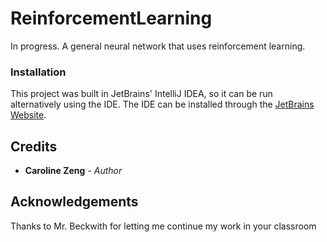 # ReinforcementLearning
In progress.  A general neural network that uses reinforcement learning.

### Installation
This project was built in JetBrains' IntelliJ IDEA, so it can be run
alternatively using the IDE.  The IDE can be installed through
the [JetBrains Website](https://www.jetbrains.com/idea/).

## Credits
* **Caroline Zeng** - *Author*
## Acknowledgements
Thanks to Mr. Beckwith for letting me continue my work in your classroom

